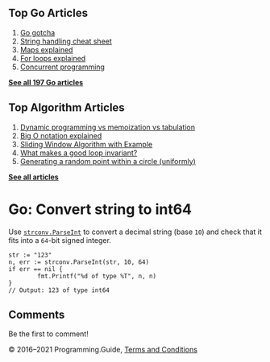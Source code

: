 



## Top Go Articles

1.  [Go gotcha](go-gotcha.html)
2.  [String handling cheat sheet](string-functions-reference-cheat-sheet.html)
3.  [Maps explained](maps-explained.html)
4.  [For loops explained](for-loop.html)
5.  [Concurrent programming](go-concurrency-tutorial.html)

[**See all 197 Go articles**](index.html)



## Top Algorithm Articles

1.  [Dynamic programming vs memoization vs tabulation](../dynamic-programming-vs-memoization-vs-tabulation.html)
2.  [Big O notation explained](../big-o-notation-explained.html)
3.  [Sliding Window Algorithm with Example](../sliding-window-example.html)
4.  [What makes a good loop invariant?](../what-makes-a-good-loop-invariant.html)
5.  [Generating a random point within a circle (uniformly)](../random-point-within-circle.html)

[**See all articles**](../index.html)

# Go: Convert string to int64

Use [`strconv.ParseInt`](https://golang.org/pkg/strconv/#ParseInt) to convert a decimal string (base `10`) and check that it fits into a `64`-bit signed integer.

    str := "123"
    n, err := strconv.ParseInt(str, 10, 64)
    if err == nil {
            fmt.Printf("%d of type %T", n, n)
    }
    // Output: 123 of type int64

## Comments

Be the first to comment!

© 2016–2021 Programming.Guide, [Terms and Conditions](../terms-and-conditions.html)
